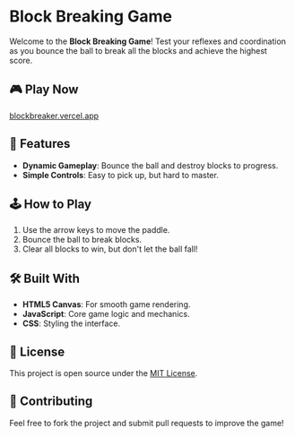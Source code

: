 # Block Breaking Game

Welcome to the **Block Breaking Game**! Test your reflexes and coordination as you bounce the ball to break all the blocks and achieve the highest score.

## 🎮 Play Now
[blockbreaker.vercel.app](https://blockbreaker.vercel.app)

## 🚀 Features
- **Dynamic Gameplay**: Bounce the ball and destroy blocks to progress.
- **Simple Controls**: Easy to pick up, but hard to master.

## 🕹️ How to Play
1. Use the arrow keys to move the paddle.
2. Bounce the ball to break blocks.
3. Clear all blocks to win, but don't let the ball fall!

## 🛠️ Built With
- **HTML5 Canvas**: For smooth game rendering.
- **JavaScript**: Core game logic and mechanics.
- **CSS**: Styling the interface.

## 📜 License
This project is open source under the [MIT License](LICENSE).

## 👾 Contributing
Feel free to fork the project and submit pull requests to improve the game!
